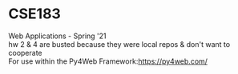 # CSE183
Web Applications - Spring '21
<br/>
hw 2 & 4 are busted because they were local repos & don't want to cooperate
<br/>
For use within the Py4Web Framework:https://py4web.com/ 
